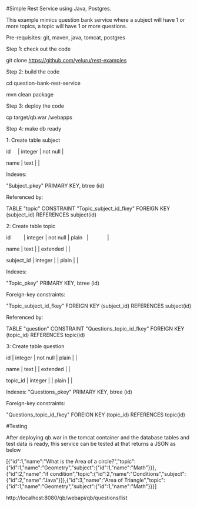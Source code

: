 #Simple Rest Service using Java, Postgres. 

This example mimics question bank service where a subject will have 1 or more topics, a topic will have 1 or more questions.

Pre-requisites: git, maven, java, tomcat, postgres

Step 1: check out the code

git clone https://github.com/yeluru/rest-examples

Step 2: build the code

cd question-bank-rest-service

mvn clean package

Step 3: deploy the code

cp target/qb.war <tomcat-installation-directory>/webapps

Step 4: make db ready

1: Create table subject

id     | integer | not null  | 

name   | text    |           |

Indexes:

"Subject_pkey" PRIMARY KEY, btree (id)

Referenced by:

TABLE "topic" CONSTRAINT "Topic_subject_id_fkey" FOREIGN KEY (subject_id) REFERENCES subject(id)

2: Create table topic

id         | integer | not null  | plain    |              | 

name       | text    |           | extended |              | 

subject_id | integer |           | plain    |              | 

Indexes:

"Topic_pkey" PRIMARY KEY, btree (id)

Foreign-key constraints:

"Topic_subject_id_fkey" FOREIGN KEY (subject_id) REFERENCES subject(id)

Referenced by:

TABLE "question" CONSTRAINT "Questions_topic_id_fkey" FOREIGN KEY (topic_id) REFERENCES topic(id)

3: Create table question
 
 id       | integer | not null  | plain    |              | 
 
 name     | text    |           | extended |              | 
 
 topic_id | integer |           | plain    |              | 

Indexes:
    "Questions_pkey" PRIMARY KEY, btree (id)

Foreign-key constraints:

"Questions_topic_id_fkey" FOREIGN KEY (topic_id) REFERENCES topic(id)

#Testing

After deploying qb.war in the tomcat container and the database tables and test data is ready, this service can be tested at that returns a JSON as below

[{"id":1,"name":"What is the Area of a circle?","topic":{"id":1,"name":"Geometry","subject":{"id":1,"name":"Math"}}},{"id":2,"name":"if condition","topic":{"id":2,"name":"Conditions","subject":{"id":2,"name":"Java"}}},{"id":3,"name":"Area of Triangle","topic":{"id":1,"name":"Geometry","subject":{"id":1,"name":"Math"}}}]

http://localhost:8080/qb/webapi/qb/questions/list
